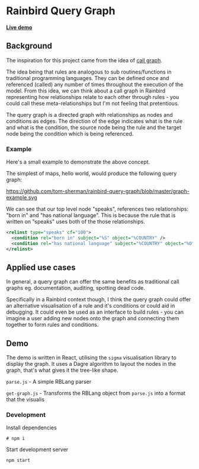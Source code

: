 # Rainbird Query Graph

**[Live demo](https://query-graph.netlify.com/)**

## Background

The inspiration for this project came from the idea of [call graph](https://en.wikipedia.org/wiki/Call_graph).

The idea being that rules are analogous to sub routines/functions in traditional programming languages. They can be defined once and referenced (called) any number of times throughout the execution of the model. From this idea, we can think about a call graph in Rainbird representing how relationships relate to each other through rules - you could call these meta-relationships but I'm not feeling that pretentious.

The query graph is a directed graph with relationships as nodes and conditions as edges. The direction of the edge indicates what is the rule and what is the condition, the source node being the rule and the target node being the condition which is being referenced.

### Example

Here's a small example to demonstrate the above concept.

The simplest of maps, hello world, would produce the following query graph:

https://github.com/tom-sherman/rainbird-query-graph/blob/master/graph-example.svg

We can see that our top level node "speaks", references two relationships: "born in" and "has national language". This is because the rule that is written on "speaks" uses both of the those relationships.

```xml
<relinst type="speaks" cf="100">
  <condition rel="born in" subject="%S" object="%COUNTRY" />
  <condition rel="has national language" subject="%COUNTRY" object="%O" weight="100" behaviour="mandatory" />
</relinst>
```

## Applied use cases

In general, a query graph can offer the same benefits as traditional call graphs eg. documentation, auditing, spotting dead code.

Specifically in a Rainbird context though, I think the query graph could offer an alternative visualisation of a rule and it's conditions or could aid in debugging. It could even be used as an interface to build rules - you can imagine a user adding new nodes onto the graph and connecting them together to form rules and conditions.

## Demo

The demo is written in React, utilising the `sigma` visualisation library to display the graph. It uses a Dagre algorithm to layout the nodes in the graph, that's what gives it the tree-like shape.

`parse.js` - A simple RBLang parser

`get-graph.js` - Transforms the RBLang object from `parse.js` into a format that the visualis

### Development

Install dependencies

```
# npm i
```

Start development server

```
npm start
```

